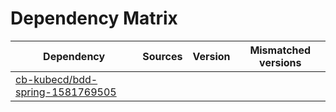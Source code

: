 # Dependency Matrix

Dependency | Sources | Version | Mismatched versions
---------- | ------- | ------- | -------------------
[cb-kubecd/bdd-spring-1581769505](https://github.com/cb-kubecd/bdd-spring-1581769505.git) |  | []() | 
